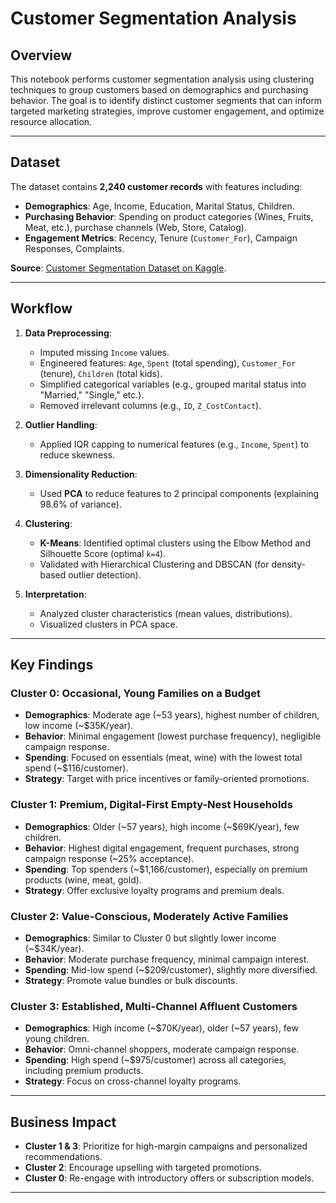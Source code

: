 # Customer Segmentation Analysis

## Overview
This notebook performs customer segmentation analysis using clustering techniques to group customers based on demographics and purchasing behavior. The goal is to identify distinct customer segments that can inform targeted marketing strategies, improve customer engagement, and optimize resource allocation.

---

## Dataset
The dataset contains **2,240 customer records** with features including:
- **Demographics**: Age, Income, Education, Marital Status, Children.
- **Purchasing Behavior**: Spending on product categories (Wines, Fruits, Meat, etc.), purchase channels (Web, Store, Catalog).
- **Engagement Metrics**: Recency, Tenure (`Customer_For`), Campaign Responses, Complaints.

**Source**: [Customer Segmentation Dataset on Kaggle](https://www.kaggle.com/datasets/7508845/customer-segmentation).

---

## Workflow
1. **Data Preprocessing**:
   - Imputed missing `Income` values.
   - Engineered features: `Age`, `Spent` (total spending), `Customer_For` (tenure), `Children` (total kids).
   - Simplified categorical variables (e.g., grouped marital status into "Married," "Single," etc.).
   - Removed irrelevant columns (e.g., `ID`, `Z_CostContact`).

2. **Outlier Handling**:
   - Applied IQR capping to numerical features (e.g., `Income`, `Spent`) to reduce skewness.

3. **Dimensionality Reduction**:
   - Used **PCA** to reduce features to 2 principal components (explaining 98.6% of variance).

4. **Clustering**:
   - **K-Means**: Identified optimal clusters using the Elbow Method and Silhouette Score (optimal `k=4`).
   - Validated with Hierarchical Clustering and DBSCAN (for density-based outlier detection).

5. **Interpretation**:
   - Analyzed cluster characteristics (mean values, distributions).
   - Visualized clusters in PCA space.

---

## Key Findings
### Cluster 0: **Occasional, Young Families on a Budget**
- **Demographics**: Moderate age (\~53 years), highest number of children, low income (\~$35K/year).
- **Behavior**: Minimal engagement (lowest purchase frequency), negligible campaign response.
- **Spending**: Focused on essentials (meat, wine) with the lowest total spend (~$116/customer).
- **Strategy**: Target with price incentives or family-oriented promotions.

### Cluster 1: **Premium, Digital-First Empty-Nest Households**
- **Demographics**: Older (\~57 years), high income (\~$69K/year), few children.
- **Behavior**: Highest digital engagement, frequent purchases, strong campaign response (~25% acceptance).
- **Spending**: Top spenders (~$1,166/customer), especially on premium products (wine, meat, gold).
- **Strategy**: Offer exclusive loyalty programs and premium deals.

### Cluster 2: **Value-Conscious, Moderately Active Families**
- **Demographics**: Similar to Cluster 0 but slightly lower income (~$34K/year).
- **Behavior**: Moderate purchase frequency, minimal campaign interest.
- **Spending**: Mid-low spend (~$209/customer), slightly more diversified.
- **Strategy**: Promote value bundles or bulk discounts.

### Cluster 3: **Established, Multi-Channel Affluent Customers**
- **Demographics**: High income (\~$70K/year), older (\~57 years), few young children.
- **Behavior**: Omni-channel shoppers, moderate campaign response.
- **Spending**: High spend (~$975/customer) across all categories, including premium products.
- **Strategy**: Focus on cross-channel loyalty programs.

---

## Business Impact
- **Cluster 1 & 3**: Prioritize for high-margin campaigns and personalized recommendations.
- **Cluster 2**: Encourage upselling with targeted promotions.
- **Cluster 0**: Re-engage with introductory offers or subscription models.

---
